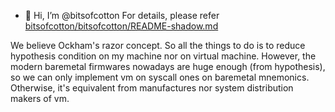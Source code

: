 - 👋 Hi, I’m @bitsofcotton
For details, please refer [bitsofcotton/bitsofcotton/README-shadow.md](https://github.com/bitsofcotton/bitsofcotton)

We believe Ockham's razor concept. So all the things to do is to reduce hypothesis condition on my machine nor on virtual machine. However, the modern baremetal firmwares nowadays are huge enough (from hypothesis), so we can only implement vm on syscall ones on baremetal mnemonics. Otherwise, it's equivalent from manufactures nor system distribution makers of vm.

